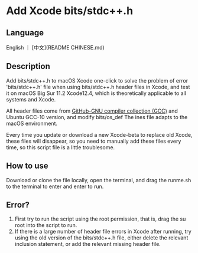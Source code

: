 # Add Xcode bits/stdc++.h



## Language

English  ｜  [中文](README CHINESE.md)

## Description

Add bits/stdc++.h to macOS Xcode one-click to solve the problem of error 'bits/stdc++.h' file when using bits/stdc++.h header files in Xcode, and test it on macOS Big Sur 11.2 Xcode12.4, which is theoretically applicable to all systems and Xcode.

All header files come from [GitHub-GNU compiler collection (GCC)](https://github.com/gcc-mirror/gcc) and Ubuntu GCC-10 version, and modify bits/os_def The ines file adapts to the macOS environment.

Every time you update or download a new Xcode-beta to replace old Xcode, these files will disappear, so you need to manually add these files every time, so this script file is a little troublesome.



## How to use

Download or clone the file locally, open the terminal, and drag the runme.sh to the terminal to enter and enter to run.



## Error?

1. First try to run the script using the root permission, that is, drag the su root into the script to run.
2. If there is a large number of header file errors in Xcode after running, try using the old version of the bits/stdc++.h file, either delete the relevant inclusion statement, or add the relevant missing header file.